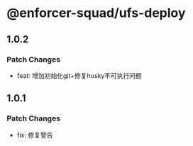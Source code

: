# @enforcer-squad/ufs-deploy

## 1.0.2

### Patch Changes

- feat: 增加初始化git+修复husky不可执行问题

## 1.0.1

### Patch Changes

- fix: 修复警告
